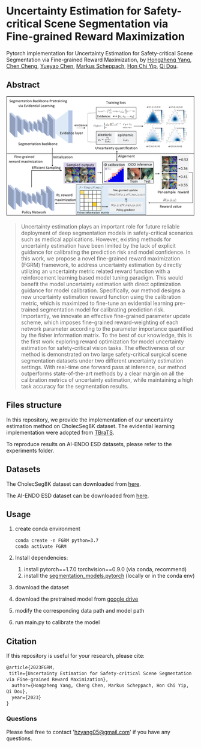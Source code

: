 # Uncertainty Estimation for Safety-critical Scene Segmentation via Fine-grained Reward Maximization
Pytorch implementation for Uncertainty Estimation for Safety-critical Scene Segmentation via Fine-grained Reward Maximization, by [Hongzheng Yang](https://github.com/HongZhengYang), [Chen Cheng](https://cchen-cc.github.io/), [Yueyao Chen](), [Markus Scheppach](),  [Hon Chi Yip](https://www.surgery.cuhk.edu.hk/profile.asp?alias=hcyip), [Qi Dou](http://www.cse.cuhk.edu.hk/~qdou/).  

## Abstract



![](assets/methods.png)

> Uncertainty estimation plays an important role for future reliable deployment of deep segmentation models in safety-critical scenarios such as medical applications. However, existing methods for uncertainty estimation have been limited by the lack of explicit guidance for calibrating the prediction risk and model confidence. In this work, we propose a novel fine-grained reward maximization (FGRM) framework, to address uncertainty estimation by directly utilizing an uncertainty metric related reward function with a reinforcement learning based model tuning paradigm. This would benefit the model uncertainty estimation with direct optimization guidance for model calibration. Specifically, our method designs a new uncertainty estimation reward function using the calibration metric, which is maximized to fine-tune an evidential learning pre-trained segmentation model for calibrating prediction risk. Importantly, we innovate an effective fine-grained parameter update scheme, which imposes fine-grained reward-weighting of each network parameter according to the parameter importance quantified by the fisher information matrix. To the best of our knowledge, this is the first work exploring reward optimization for model uncertainty estimation for safety-critical vision tasks. The effectiveness of our method is demonstrated on two large safety-critical surgical scene segmentation datasets under two different uncertainty estimation settings. With real-time one forward pass at inference, our method outperforms state-of-the-art methods by a clear margin on all the calibration metrics of uncertainty estimation, while maintaining a high task accuracy for the segmentation results.

## Files structure

In this repository, we provide the implementation of our uncertainty estimation method on CholecSeg8K dataset. The evidential learning implementation were adopted from [TBraTS](https://github.com/cocofeat/tbrats).

To reproduce results on AI-ENDO ESD datasets, please refer to the experiments folder.

## Datasets

The CholecSeg8K dataset can downloaded from [here](https://www.kaggle.com/datasets/newslab/cholecseg8k). 

The AI-ENDO ESD dataset can be downloaded from [here]().


## Usage

1. create conda environment
   
       conda create -n FGRM python=3.7
       conda activate FGRM
   
2. Install dependencies:

   1. install pytorch==1.7.0 torchvision==0.9.0 (via conda, recommend)
   2. install the [segmentation_models.pytorch](https://github.com/qubvel/segmentation_models.pytorch) (locally or in the conda env)

3. download the dataset

4. download the pretrained model from [google drive](https://drive.google.com/drive/folders/1-Y63KlYmBsEQp5vz3gm2IjdY8TOvidCA?usp=sharing)

5. modify the corresponding data path and model path

6. run main.py to calibrate the model

## Citation

If this repository is useful for your research, please cite:

    @article{2023FGRM,
     title={Uncertainty Estimation for Safety-critical Scene Segmentation via Fine-grained Reward Maximization},
      author={Hongzheng Yang, Cheng Chen, Markus Scheppach, Hon Chi Yip, Qi Dou},
      year={2023}
    }  

### Questions

Please feel free to contact 'hzyang05@gmail.com' if you have any questions. 
